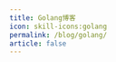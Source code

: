 ```yaml
---
title: Golang博客
icon: skill-icons:golang
permalink: /blog/golang/
article: false
---
```


<Catalog />